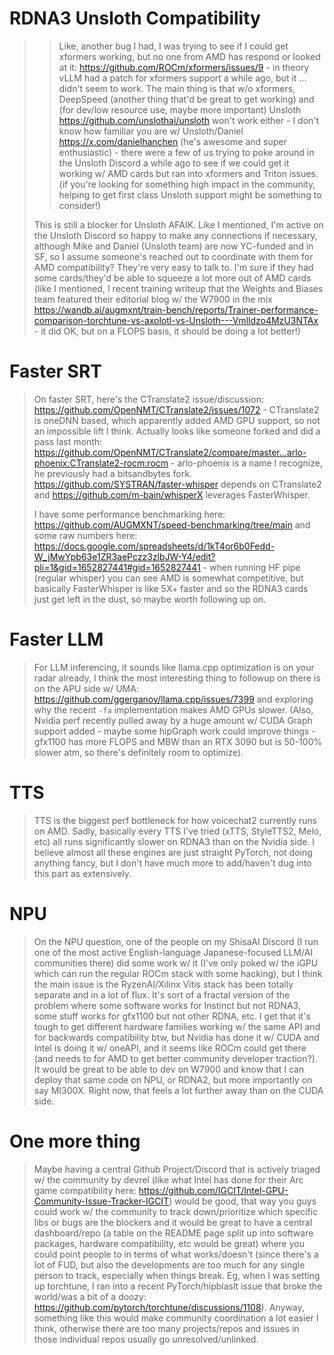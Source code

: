# RDNA3 Unsloth Compatibility
>> Like, another bug I had, I was trying to see if I could get xformers working, but no one from AMD has respond or looked at it: https://github.com/ROCm/xformers/issues/9 - in theory vLLM had a patch for xformers support a while ago, but it ... didn't seem to work. The main thing is that w/o xformers, DeepSpeed (another thing that'd be great to get working) and (for dev/low resource use, maybe more important) Unsloth https://github.com/unslothai/unsloth won't work either - I don't know how familiar you are w/ Unsloth/Daniel https://x.com/danielhanchen (he's awesome and super enthusiastic) - there were a few of us trying to poke around in the Unsloth Discord a while ago to see if we could get it working w/ AMD cards but ran into xformers and Triton issues. (if you're looking for something high impact in the community, helping to get first class Unsloth support might be something to consider!)
>
> This is still a blocker for Unsloth AFAIK. Like I mentioned, I'm active on the Unsloth Discord so happy to make any connections if necessary, although Mike and Daniel (Unsloth team) are now YC-funded and in SF, so I assume someone's reached out to coordinate with them for AMD compatibility? They're very easy to talk to. I'm sure if they had some cards/they'd be able to squeeze a lot more out of AMD cards (like I mentioned, I recent training writeup that the Weights and Biases team featured their editorial blog w/ the W7900 in the mix https://wandb.ai/augmxnt/train-bench/reports/Trainer-performance-comparison-torchtune-vs-axolotl-vs-Unsloth---Vmlldzo4MzU3NTAx - it did OK, but on a FLOPS basis, it should be doing a lot better!)

# Faster SRT
> On faster SRT, here's the CTranslate2 issue/discussion: https://github.com/OpenNMT/CTranslate2/issues/1072 - CTranslate2 is oneDNN based, which apparently added AMD GPU support, so not an impossible lift I think. Actually looks like someone forked and did a pass last month: https://github.com/OpenNMT/CTranslate2/compare/master...arlo-phoenix:CTranslate2-rocm:rocm - arlo-phoenix is a name I recognize, he previously had a bitsandbytes fork. https://github.com/SYSTRAN/faster-whisper depends on CTranslate2 and https://github.com/m-bain/whisperX leverages FasterWhisper.
>
> I have some performance benchmarking here: https://github.com/AUGMXNT/speed-benchmarking/tree/main and some raw numbers here: https://docs.google.com/spreadsheets/d/1kT4or6b0Fedd-W_jMwYpb63e1ZR3aePczz3zlbJW-Y4/edit?pli=1&gid=1652827441#gid=1652827441 - when running HF pipe (regular whisper) you can see AMD is somewhat competitive, but basically FasterWhisper is like 5X+ faster and so the RDNA3 cards just get left in the dust, so maybe worth following up on.

# Faster LLM
> For LLM inferencing, it sounds like llama.cpp optimization is on your radar already, I think the most interesting thing to followup on there is on the APU side w/ UMA: https://github.com/ggerganov/llama.cpp/issues/7399 and exploring why the recent `-fa` implementation makes AMD GPUs slower. (Also, Nvidia perf recently pulled away by a huge amount w/ CUDA Graph support added - maybe some hipGraph work could improve things - gfx1100 has more FLOPS and MBW than an RTX 3090 but is 50-100% slower atm, so there's definitely room to optimize).

# TTS
> TTS is the biggest perf bottleneck for how voicechat2 currently runs on AMD. Sadly, basically every TTS I've tried (xTTS, StyleTTS2, Melo, etc) all runs significantly slower on RDNA3 than on the Nvidia side. I believe almost all these engines are just straight PyTorch, not doing anything fancy, but I don't have much more to add/haven't dug into this part as extensively.

# NPU
> On the NPU question, one of the people on my ShisaAI Discord (I run one of the most active English-language Japanese-focused LLM/AI communities there) did some work w/ it (I've only poked w/ the iGPU which can run the regular ROCm stack with some hacking), but I think the main issue is the RyzenAI/Xilinx Vitis stack has been totally separate and in a lot of flux. It's sort of a fractal version of the problem where some software works for Instinct but not RDNA3, some stuff works for gfx1100 but not other RDNA, etc. I get that it's tough to get different hardware families working w/ the same API and for backwards compatibility btw, but Nvidia has done it w/ CUDA and Intel is doing it w/ oneAPI, and it seems like ROCm could get there (and needs to for AMD to get better community developer traction?). It would be great to be able to dev on W7900 and know that I can deploy that same code on NPU, or RDNA2, but more importantly on say MI300X. Right now, that feels a lot further away than on the CUDA side.

# One more thing
> Maybe having a central Github Project/Discord that is actively triaged w/ the community by devrel (like what Intel has done for their Arc game compatibility here: https://github.com/IGCIT/Intel-GPU-Community-Issue-Tracker-IGCIT) would be good, that way you guys could work w/ the community to track down/prioritize which specific libs or bugs are the blockers and it would be great to have a central dashboard/repo (a table on the README page split up into software packages, hardware compatibility, etc would be great) where you could point people to in terms of what works/doesn't (since there's a lot of FUD, but also the developments are too much for any single person to track, especially when things break. Eg, when I was setting up torchtune, I ran into a recent PyTorch/hipblaslt issue that broke the world/was a bit of a doozy: https://github.com/pytorch/torchtune/discussions/1108). Anyway, something like this would make community coordination a lot easier I think, otherwise there are too many projects/repos and issues in those individual repos usually go unresolved/unlinked.
